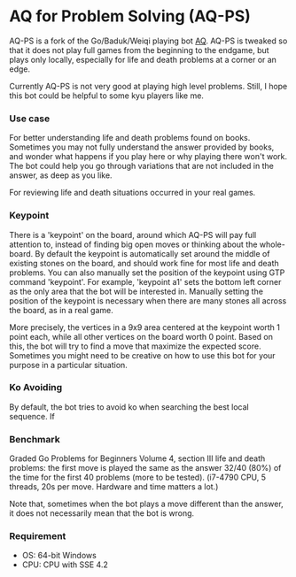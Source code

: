 # AQ for Problem Solving (AQ-PS)
AQ-PS is a fork of the Go/Baduk/Weiqi playing bot [AQ](https://github.com/ymgaq/AQ). AQ-PS is tweaked so that it does not play full games from the beginning to the endgame, but plays only locally, especially for life and death problems at a corner or an edge.  

Currently AQ-PS is not very good at playing high level problems. Still, I hope this bot could be helpful to some kyu players like me.  

### Use case
For better understanding life and death problems found on books. Sometimes you may not fully understand the answer provided by books, and wonder what happens if you play here or why playing there won't work. The bot could help you go through variations that are not included in the answer, as deep as you like.  

For reviewing life and death situations occurred in your real games.

### Keypoint
There is a 'keypoint' on the board, around which AQ-PS will pay full attention to, instead of finding big open moves or thinking about the whole-board. By default the keypoint is automatically set around the middle of existing stones on the board, and should work fine for most life and death problems. You can also manually set the position of the keypoint using GTP command 'keypoint'. For example, 'keypoint a1' sets the bottom left corner as the only area that the bot will be interested in. Manually setting the position of the keypoint is necessary when there are many stones all across the board, as in a real game.

More precisely, the vertices in a 9x9 area centered at the keypoint worth 1 point each, while all other vertices on the board worth 0 point. Based on this, the bot will try to find a move that maximize the expected score. Sometimes you might need to be creative on how to use this bot for your purpose in a particular situation.

### Ko Avoiding

By default, the bot tries to avoid ko when searching the best local sequence. If 

### Benchmark
Graded Go Problems for Beginners Volume 4, section III life and death problems: the first move is played the same as the answer 32/40 (80%) of the time for the first 40 problems (more to be tested). (i7-4790 CPU, 5 threads, 20s per move. Hardware and time matters a lot.) 

Note that, sometimes when the bot plays a move different than the answer, it does not necessarily mean that the bot is wrong. 

### Requirement
- OS: 64-bit Windows  
- CPU: CPU with SSE 4.2 


